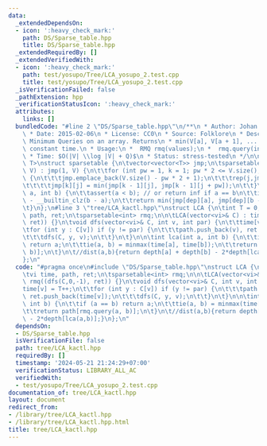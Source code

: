 ```yaml
---
data:
  _extendedDependsOn:
  - icon: ':heavy_check_mark:'
    path: DS/Sparse_table.hpp
    title: DS/Sparse_table.hpp
  _extendedRequiredBy: []
  _extendedVerifiedWith:
  - icon: ':heavy_check_mark:'
    path: test/yosupo/Tree/LCA_yosupo_2.test.cpp
    title: test/yosupo/Tree/LCA_yosupo_2.test.cpp
  _isVerificationFailed: false
  _pathExtension: hpp
  _verificationStatusIcon: ':heavy_check_mark:'
  attributes:
    links: []
  bundledCode: "#line 2 \"DS/Sparse_table.hpp\"\n/**\n * Author: Johan Sannemo, pajenegod\n\
    \ * Date: 2015-02-06\n * License: CC0\n * Source: Folklore\n * Description: Range\
    \ Minimum Queries on an array. Returns\n * min(V[a], V[a + 1], ... V[b - 1]) in\
    \ constant time.\n * Usage:\n *  RMQ rmq(values);\n *  rmq.query(inclusive, exclusive);\n\
    \ * Time: $O(|V| \\log |V| + Q)$\n * Status: stress-tested\n */\n\ntemplate<class\
    \ T>\nstruct sparsetable {\n\tvector<vector<T>> jmp;\n\tsparsetable(const vector<T>&\
    \ V) : jmp(1, V) {\n\t\tfor (int pw = 1, k = 1; pw * 2 <= V.size(); pw *= 2, ++k)\
    \ {\n\t\t\tjmp.emplace_back(V.size() - pw * 2 + 1);\n\t\t\trep(j,jmp[k].size())\n\
    \t\t\t\tjmp[k][j] = min(jmp[k - 1][j], jmp[k - 1][j + pw]);\n\t\t}\n\t}\n\tT query(int\
    \ a, int b) {\n\t\tassert(a < b); // or return inf if a == b\n\t\tint dep = 31\
    \ - __builtin_clz(b - a);\n\t\treturn min(jmp[dep][a], jmp[dep][b - (1 << dep)]);\n\
    \t}\n};\n#line 3 \"tree/LCA_kactl.hpp\"\nstruct LCA {\n\tint T = 0;\n\tvi time,\
    \ path, ret;\n\tsparsetable<int> rmq;\n\n\tLCA(vector<vi>& C) : time(sz(C)), rmq((dfs(C,0,-1),\
    \ ret)) {}\n\tvoid dfs(vector<vi>& C, int v, int par) {\n\t\ttime[v] = T++;\n\t\
    \tfor (int y : C[v]) if (y != par) {\n\t\t\tpath.push_back(v), ret.push_back(time[v]);\n\
    \t\t\tdfs(C, y, v);\n\t\t}\n\t}\n\n\tint lca(int a, int b) {\n\t\tif (a == b)\
    \ return a;\n\t\ttie(a, b) = minmax(time[a], time[b]);\n\t\treturn path[rmq.query(a,\
    \ b)];\n\t}\n\t//dist(a,b){return depth[a] + depth[b] - 2*depth[lca(a,b)];}\n\
    };\n"
  code: "#pragma once\n#include \"DS/Sparse_table.hpp\"\nstruct LCA {\n\tint T = 0;\n\
    \tvi time, path, ret;\n\tsparsetable<int> rmq;\n\n\tLCA(vector<vi>& C) : time(sz(C)),\
    \ rmq((dfs(C,0,-1), ret)) {}\n\tvoid dfs(vector<vi>& C, int v, int par) {\n\t\t\
    time[v] = T++;\n\t\tfor (int y : C[v]) if (y != par) {\n\t\t\tpath.push_back(v),\
    \ ret.push_back(time[v]);\n\t\t\tdfs(C, y, v);\n\t\t}\n\t}\n\n\tint lca(int a,\
    \ int b) {\n\t\tif (a == b) return a;\n\t\ttie(a, b) = minmax(time[a], time[b]);\n\
    \t\treturn path[rmq.query(a, b)];\n\t}\n\t//dist(a,b){return depth[a] + depth[b]\
    \ - 2*depth[lca(a,b)];}\n};\n"
  dependsOn:
  - DS/Sparse_table.hpp
  isVerificationFile: false
  path: tree/LCA_kactl.hpp
  requiredBy: []
  timestamp: '2024-05-21 21:24:29+07:00'
  verificationStatus: LIBRARY_ALL_AC
  verifiedWith:
  - test/yosupo/Tree/LCA_yosupo_2.test.cpp
documentation_of: tree/LCA_kactl.hpp
layout: document
redirect_from:
- /library/tree/LCA_kactl.hpp
- /library/tree/LCA_kactl.hpp.html
title: tree/LCA_kactl.hpp
---
```

